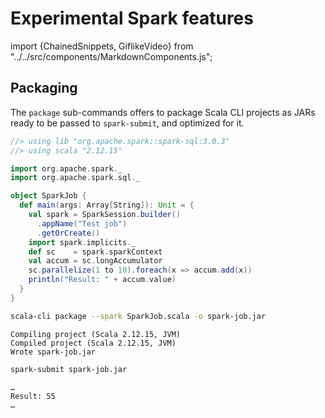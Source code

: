 # Experimental Spark features

import {ChainedSnippets, GiflikeVideo} from "../../src/components/MarkdownComponents.js";

## Packaging

The `package` sub-commands offers to package Scala CLI projects as JARs ready to be passed
to `spark-submit`, and optimized for it.

<ChainedSnippets>

```scala title=SparkJob.scala
//> using lib "org.apache.spark::spark-sql:3.0.3"
//> using scala "2.12.15"

import org.apache.spark._
import org.apache.spark.sql._

object SparkJob {
  def main(args: Array[String]): Unit = {
    val spark = SparkSession.builder()
      .appName("Test job")
      .getOrCreate()
    import spark.implicits._
    def sc    = spark.sparkContext
    val accum = sc.longAccumulator
    sc.parallelize(1 to 10).foreach(x => accum.add(x))
    println("Result: " + accum.value)
  }
}
```

```bash
scala-cli package --spark SparkJob.scala -o spark-job.jar
```

```text
Compiling project (Scala 2.12.15, JVM)
Compiled project (Scala 2.12.15, JVM)
Wrote spark-job.jar
```

```bash
spark-submit spark-job.jar
```

```text
…
Result: 55
…
```

</ChainedSnippets>
